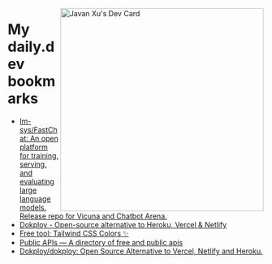 
<a href="https://app.daily.dev/JavanXU"><img align="right" src="https://api.daily.dev/devcards/e45a150971844cd6959a94bb94e861ea.png?r=quw" width="400" alt="Javan Xu's Dev Card"/></a>

# My daily.dev bookmarks
<!-- daily.dev BOOKMARKS:START -->
- [lm-sys/FastChat: An open platform for training, serving, and evaluating large language models. Release repo for Vicuna and Chatbot Arena.](https://app.daily.dev/posts/ShUWc9QT9?utm_source=rss&utm_medium=bookmarks&utm_campaign=6ueXw3FRNQzpNtewCDbI6)
- [Dokploy - Open-source alternative to Heroku, Vercel &amp; Netlify](https://app.daily.dev/posts/QWvJBXJsU?utm_source=rss&utm_medium=bookmarks&utm_campaign=6ueXw3FRNQzpNtewCDbI6)
- [Free tool: Tailwind CSS Colors ✨](https://app.daily.dev/posts/5EnppSdbQ?utm_source=rss&utm_medium=bookmarks&utm_campaign=6ueXw3FRNQzpNtewCDbI6)
- [Public APIs — A directory of free and public apis](https://app.daily.dev/posts/kReOft5Mu?utm_source=rss&utm_medium=bookmarks&utm_campaign=6ueXw3FRNQzpNtewCDbI6)
- [Dokploy/dokploy: Open Source Alternative to Vercel, Netlify and Heroku.](https://app.daily.dev/posts/heqbIiRYp?utm_source=rss&utm_medium=bookmarks&utm_campaign=6ueXw3FRNQzpNtewCDbI6)
<!-- daily.dev BOOKMARKS:END -->
